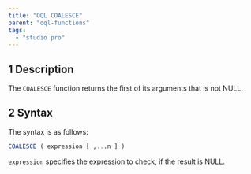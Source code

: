 ```yaml
---
title: "OQL COALESCE"
parent: "oql-functions"
tags:
  - "studio pro"
---
```


## 1 Description

The `COALESCE` function returns the first of its arguments that is not NULL.

## 2 Syntax

The syntax is as follows:

```sql
COALESCE ( expression [ ,...n ] )
```

`expression` specifies the expression to check, if the result is NULL.
